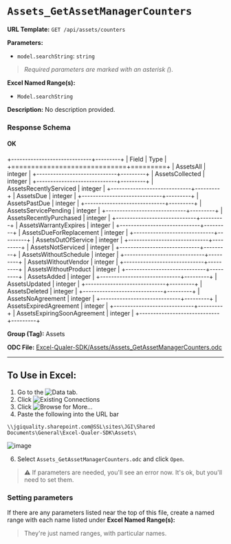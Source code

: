 # `Assets_GetAssetManagerCounters`

**URL Template:**
`GET /api/assets/counters`

**Parameters:**
- `model.searchString`: `string`


> *Required parameters are marked with an asterisk (*).

**Excel Named Range(s):**
- `Model.searchString`


**Description:**
No description provided.

### Response Schema

#### OK

+-----------------------------+---------+
| Field                       | Type    |
+=============================+=========+
| AssetsAll                   | integer |
+-----------------------------+---------+
| AssetsCollected             | integer |
+-----------------------------+---------+
| AssetsRecentlyServiced      | integer |
+-----------------------------+---------+
| AssetsDue                   | integer |
+-----------------------------+---------+
| AssetsPastDue               | integer |
+-----------------------------+---------+
| AssetsServicePending        | integer |
+-----------------------------+---------+
| AssetsRecentlyPurchased     | integer |
+-----------------------------+---------+
| AssetsWarrantyExpires       | integer |
+-----------------------------+---------+
| AssetsDueForReplacement     | integer |
+-----------------------------+---------+
| AssetsOutOfService          | integer |
+-----------------------------+---------+
| AssetsNotServiced           | integer |
+-----------------------------+---------+
| AssetsWithoutSchedule       | integer |
+-----------------------------+---------+
| AssetsWithoutVendor         | integer |
+-----------------------------+---------+
| AssetsWithoutProduct        | integer |
+-----------------------------+---------+
| AssetsAdded                 | integer |
+-----------------------------+---------+
| AssetsUpdated               | integer |
+-----------------------------+---------+
| AssetsDeleted               | integer |
+-----------------------------+---------+
| AssetsNoAgreement           | integer |
+-----------------------------+---------+
| AssetsExpiredAgreement      | integer |
+-----------------------------+---------+
| AssetsExpiringSoonAgreement | integer |
+-----------------------------+---------+

**Group (Tag):**
Assets

**ODC File:**
[Excel-Qualer-SDK/Assets/Assets_GetAssetManagerCounters.odc](https://github.com/Johnson-Gage-Inspection-Inc/qualer-sdk-odc/blob/main/Excel-Qualer-SDK/Assets/Assets_GetAssetManagerCounters.odc)

---

To Use in Excel:
---

1. Go to the ![`Data`](https://github.com/user-attachments/assets/da437a70-57b3-4c5b-bb01-4910ece19ed1)
 tab.
3. Click ![Existing Connections](https://github.com/user-attachments/assets/a2f1ed67-b2e0-4c23-ac90-68c870e60289)
4. Click ![`Browse for More...`](https://github.com/user-attachments/assets/8e698494-6865-41e7-b6fa-043aea81809a)
5. Paste the following into the URL bar
```
\\jgiquality.sharepoint.com@SSL\sites\JGI\Shared Documents\General\Excel-Qualer-SDK\Assets\
```

![image](https://github.com/user-attachments/assets/1e1a8d87-0377-446d-aaf5-d78562991db3)

6. Select `Assets_GetAssetManagerCounters.odc` and click `Open`.

> ⚠️ If parameters are needed, you'll see an error now. It's ok, but you'll need to set them.

### Setting parameters
If there are any parameters listed near the top of this file, create a named range with each name listed under **Excel Named Range(s):**
> They're just named ranges, with particular names.
